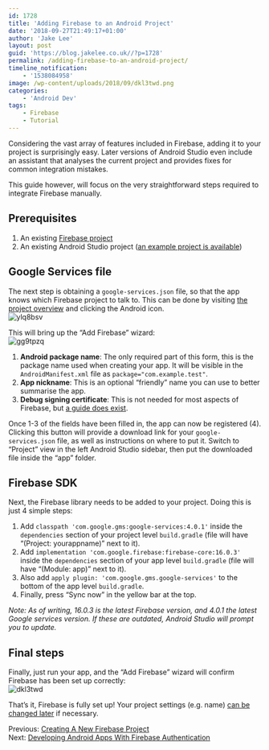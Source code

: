 ```yaml
---
id: 1728
title: 'Adding Firebase to an Android Project'
date: '2018-09-27T21:49:17+01:00'
author: 'Jake Lee'
layout: post
guid: 'https://blog.jakelee.co.uk//?p=1728'
permalink: /adding-firebase-to-an-android-project/
timeline_notification:
    - '1538084958'
image: /wp-content/uploads/2018/09/dkl3twd.png
categories:
    - 'Android Dev'
tags:
    - Firebase
    - Tutorial
---
```


Considering the vast array of features included in Firebase, adding it to your project is surprisingly easy. Later versions of Android Studio even include an assistant that analyses the current project and provides fixes for common integration mistakes.

This guide however, will focus on the very straightforward steps required to integrate Firebase manually.

## Prerequisites

1. An existing [Firebase project](https://blog.jakelee.co.uk//2018/09/23/creating-a-new-firebase-project/)
2. An existing Android Studio project ([an example project is available](https://github.com/JakeSteam/FirebaseReference/releases/tag/no-integration))

## Google Services file

The next step is obtaining a `google-services.json` file, so that the app knows which Firebase project to talk to. This can be done by visiting [the project overview](https://console.firebase.google.com/project/_/overview) and clicking the Android icon.  
![ylq8bsv](https://i2.wp.com/blog.jakelee.co.uk//wp-content/uploads/2018/09/ylq8bsv.png?resize=700%2C242&ssl=1)

This will bring up the “Add Firebase” wizard:  
![gg9tpzq](https://i0.wp.com/blog.jakelee.co.uk//wp-content/uploads/2018/09/gg9tpzq.png?resize=664%2C606&ssl=1)

1. **Android package name**: The only required part of this form, this is the package name used when creating your app. It will be visible in the `AndroidManifest.xml` file as `package="com.example.test"`.
2. **App nickname**: This is an optional “friendly” name you can use to better summarise the app.
3. **Debug signing certificate**: This is not needed for most aspects of Firebase, but [a guide does exist](https://developers.google.com/android/guides/client-auth).

Once 1-3 of the fields have been filled in, the app can now be registered (4). Clicking this button will provide a download link for your `google-services.json` file, as well as instructions on where to put it. Switch to “Project” view in the left Android Studio sidebar, then put the downloaded file inside the “app” folder.

## Firebase SDK

Next, the Firebase library needs to be added to your project. Doing this is just 4 simple steps:

1. Add `classpath 'com.google.gms:google-services:4.0.1'` inside the `dependencies` section of your project level `build.gradle` (file will have “(Project: yourappname)” next to it).
2. Add `implementation 'com.google.firebase:firebase-core:16.0.3'` inside the `dependencies` section of your app level `build.gradle` (file will have “(Module: app)” next to it).
3. Also add `apply plugin: 'com.google.gms.google-services'` to the bottom of the app level `build.gradle`.
4. Finally, press “Sync now” in the yellow bar at the top.

*Note: As of writing, 16.0.3 is the latest Firebase version, and 4.0.1 the latest Google services version. If these are outdated, Android Studio will prompt you to update.*

## Final steps

Finally, just run your app, and the “Add Firebase” wizard will confirm Firebase has been set up correctly:  
![dkl3twd](https://i2.wp.com/blog.jakelee.co.uk//wp-content/uploads/2018/09/dkl3twd.png?resize=700%2C206&ssl=1)

That’s it, Firebase is fully set up! Your project settings (e.g. name) [can be changed later](https://console.firebase.google.com/project/_/settings/general/) if necessary.

Previous: [Creating A New Firebase Project](https://blog.jakelee.co.uk//creating-a-new-firebase-project/)  
Next: [Developing Android Apps With Firebase Authentication](https://blog.jakelee.co.uk//developing-android-apps-with-firebase-authentication/)